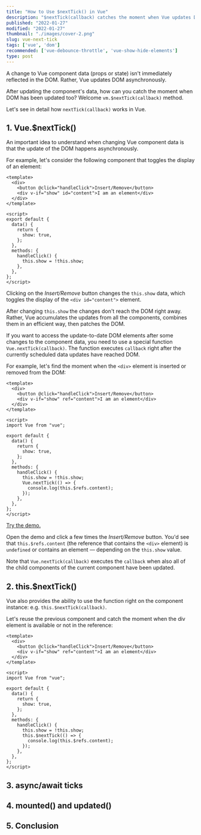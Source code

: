 ```yaml
---
title: "How to Use $nextTick() in Vue"
description: "$nextTick(callback) catches the moment when Vue updates DOM."  
published: "2022-01-27"
modified: "2022-01-27"
thumbnail: "./images/cover-2.png"
slug: vue-next-tick
tags: ['vue', 'dom']
recommended: ['vue-debounce-throttle', 'vue-show-hide-elements']
type: post
---
```


A change to Vue component data (props or state) isn't immediately reflected in the DOM. Rather, Vue updates DOM asynchronously.  

After updating the component's data, how can you catch the moment when DOM has been updated too? Welcome `vm.$nextTick(callback)` method.  

Let's see in detail how `nextTick(callback)` works in Vue.  

## 1. Vue.$nextTick()

An important idea to understand when changing Vue component data is that the update of the DOM happens asynchronously.  

For example, let's consider the following component that toggles the display of an element:

```vue
<template>
  <div>
    <button @click="handleClick">Insert/Remove</button>
    <div v-if="show" id="content">I am an element</div>
  </div>
</template>

<script>
export default {
  data() {
    return {
      show: true,
    };
  },
  methods: {
    handleClick() {
      this.show = !this.show;
    },
  },
};
</script>
```

Clicking on the *Insert/Remove* button changes the `this.show` data, which toggles the display of the `<div id="content">` element.  

After changing `this.show` the changes don't reach the DOM right away. Rather, Vue accumulates the updates from all the components, combines them in an efficient way, then patches the DOM.  

If you want to access the update-to-date DOM elements after some changes to the component data, you need to use a special function `Vue.nextTick(callback)`. The function executes `callback` right after the currently scheduled data updates have reached DOM.  

For example, let's find the moment when the `<div>` element is inserted or removed from the DOM:

```vue{19-21}
<template>
  <div>
    <button @click="handleClick">Insert/Remove</button>
    <div v-if="show" ref="content">I am an element</div>
  </div>
</template>

<script>
import Vue from "vue";

export default {
  data() {
    return {
      show: true,
    };
  },
  methods: {
    handleClick() {
      this.show = !this.show;
      Vue.nextTick(() => {
        console.log(this.$refs.content);
      });
    },
  },
};
</script>
```

[Try the demo.](https://codesandbox.io/s/vue-next-tick-031dj?file=/src/ToggleButton.vue)

Open the demo and click a few times the *Insert/Remove* button. You'd see that `this.$refs.content` (the reference that contains the `<div>` element) is `undefined` or contains an element &mdash; depending on the `this.show` value.  

Note that `Vue.nextTick(callback)` executes the `callback` when also all of the child components of the current component have been updated.  

## 2. this.$nextTick()

Vue also provides the ability to use the function right on the component instance: e.g. `this.$nextTick(callback)`.  

Let's reuse the previous component and catch the moment when the div element is available or not in the reference:

```vue{19-21}
<template>
  <div>
    <button @click="handleClick">Insert/Remove</button>
    <div v-if="show" ref="content">I am an element</div>
  </div>
</template>

<script>
import Vue from "vue";

export default {
  data() {
    return {
      show: true,
    };
  },
  methods: {
    handleClick() {
      this.show = !this.show;
      this.$nextTick(() => {
        console.log(this.$refs.content);
      });
    },
  },
};
</script>
```

## 3. async/await ticks

## 4. mounted() and updated()

## 5. Conclusion